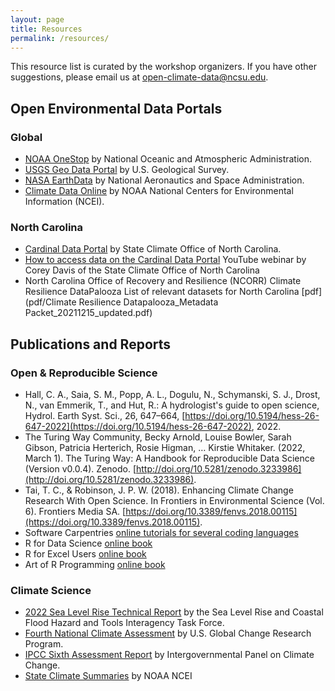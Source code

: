 ```yaml
---
layout: page
title: Resources
permalink: /resources/
---
```


This resource list is curated by the workshop organizers. If you have other suggestions, please email us at open-climate-data@ncsu.edu. 

## Open Environmental Data Portals

### Global

- [NOAA OneStop](https://data.noaa.gov/onestop/) by National Oceanic and Atmospheric Administration. 
- [USGS Geo Data Portal](https://cida.usgs.gov/gdp/) by U.S. Geological Survey. 
- [NASA EarthData](https://earthdata.nasa.gov/) by National Aeronautics and Space Administration.  
- [Climate Data Online](https://www.ncdc.noaa.gov/cdo-web/) by NOAA National Centers for Environmental Information (NCEI).

### North Carolina 

- [Cardinal Data Portal](https://products.climate.ncsu.edu/cardinal/) by State Climate Office of North Carolina. 
- [How to access data on the Cardinal Data Portal](https://www.youtube.com/watch?v=UW95MTXEl4k) YouTube webinar by Corey Davis of the State Climate Office of North Carolina
- North Carolina Office of Recovery and Resilience (NCORR) Climate Resilience DataPalooza List of relevant datasets for North Carolina [pdf](pdf/Climate Resilience Datapalooza_Metadata Packet_20211215_updated.pdf)

## Publications and Reports

### Open & Reproducible Science

- Hall, C. A., Saia, S. M., Popp, A. L., Dogulu, N., Schymanski, S. J., Drost, N., van Emmerik, T., and Hut, R.: A hydrologist's guide to open science, Hydrol. Earth Syst. Sci., 26, 647–664, [https://doi.org/10.5194/hess-26-647-2022](https://doi.org/10.5194/hess-26-647-2022), 2022.  
- The Turing Way Community, Becky Arnold, Louise Bowler, Sarah Gibson, Patricia Herterich, Rosie Higman, … Kirstie Whitaker. (2022, March 1). The Turing Way: A Handbook for Reproducible Data Science (Version v0.0.4). Zenodo. [http://doi.org/10.5281/zenodo.3233986](http://doi.org/10.5281/zenodo.3233986). 
- Tai, T. C., & Robinson, J. P. W. (2018). Enhancing Climate Change Research With Open Science. In Frontiers in Environmental Science (Vol. 6). Frontiers Media SA. [https://doi.org/10.3389/fenvs.2018.00115](https://doi.org/10.3389/fenvs.2018.00115). 
- Software Carpentries [online tutorials for several coding languages](https://software-carpentry.org/lessons/)
- R for Data Science [online book](https://r4ds.had.co.nz/)
- R for Excel Users [online book](https://rstudio-conf-2020.github.io/r-for-excel/)
- Art of R Programming [online book](https://nostarch.com/artofr.htm)

### Climate Science 

- [2022 Sea Level Rise Technical Report](https://oceanservice.noaa.gov/hazards/sealevelrise/sealevelrise-tech-report.html) by the Sea Level Rise and Coastal Flood Hazard and Tools Interagency Task Force. 
- [Fourth National Climate Assessment](https://www.globalchange.gov/nca4) by U.S. Global Change Research Program. 
- [IPCC Sixth Assessment Report](https://www.ipcc.ch/assessment-report/ar6/) by Intergovernmental Panel on Climate Change. 
- [State Climate Summaries](https://statesummaries.ncics.org/) by NOAA NCEI




